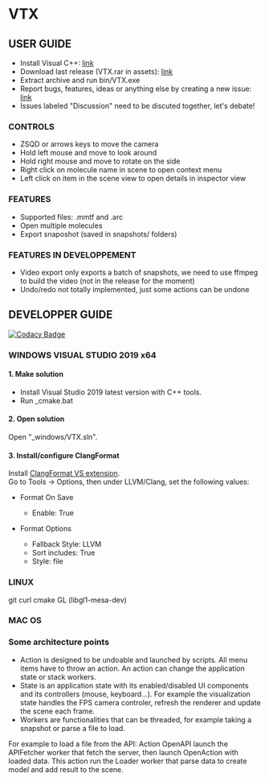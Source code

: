 # VTX

## USER GUIDE

-   Install Visual C++: [link](https://support.microsoft.com/fr-fr/help/2977003/the-latest-supported-visual-c-downloads)
-   Download last release (VTX.rar in assets): [link](https://github.com/sguionni/VTX/releases)
-   Extract archive and run bin/VTX.exe
-   Report bugs, features, ideas or anything else by creating a new issue: [link](https://github.com/sguionni/VTX/issues)
-   Issues labeled "Discussion" need to be discuted together, let's debate!

### CONTROLS

-   ZSQD or arrows keys to move the camera
-   Hold left mouse and move to look around
-   Hold right mouse and move to rotate on the side
-   Right click on molecule name in scene to open context menu
-   Left click on item in the scene view to open details in inspector view

### FEATURES

-   Supported files: .mmtf and .arc
-   Open multiple molecules
-   Export snaposhot (saved in snapshots/ folders)

### FEATURES IN DEVELOPPEMENT

-   Video export only exports a batch of snapshots, we need to use ffmpeg to build the video (not in the release for the moment)
-   Undo/redo not totally implemented, just some actions can be undone  

## DEVELOPPER GUIDE

[![Codacy Badge](https://api.codacy.com/project/badge/Grade/25aeed2cf0e54f45b39496354738bfc4)](https://www.codacy.com?utm_source=github.com&amp;utm_medium=referral&amp;utm_content=sguionni/VTX&amp;utm_campaign=Badge_Grade)

### WINDOWS VISUAL STUDIO 2019 x64

#### 1. Make solution
-   Install Visual Studio 2019 latest version with C++ tools.  
-   Run _cmake.bat

#### 2. Open solution
Open "_windows/VTX.sln".
#### 3. Install/configure ClangFormat
Install [ClangFormat VS extension](https://marketplace.visualstudio.com/items?itemName=LLVMExtensions.ClangFormat).  
Go to Tools -> Options, then under LLVM/Clang, set the following values:
-   Format On Save
    -   Enable: True

-   Format Options
    -   Fallback Style: LLVM
    -   Sort includes: True
    -   Style: file

### LINUX

git curl cmake GL (libgl1-mesa-dev)

### MAC OS

### Some architecture points
-   Action is designed to be undoable and launched by scripts. All menu items have to throw an action. An action can change the application state or stack workers.
-   State is an application state with its enabled/disabled UI components and its controllers (mouse, keyboard...). For example the visualization state handles the FPS camera controler, refresh the renderer and update the scene each frame.
-   Workers are functionalities that can be threaded, for example taking a snapshot or parse a file to load.

For example to load a file from the API:
Action OpenAPI launch the APIFetcher worker that fetch the server, then launch OpenAction with loaded data. This action run the Loader worker that parse data to create model and add result to the scene.